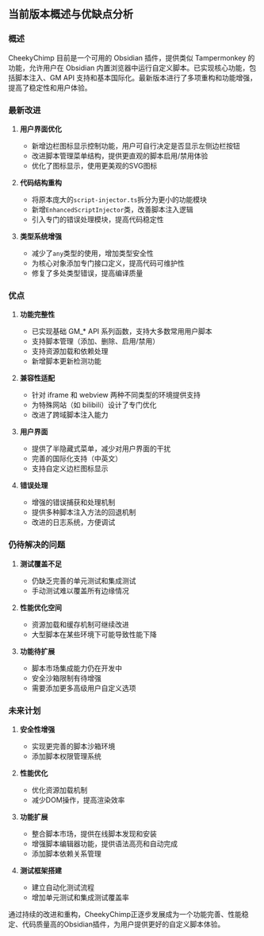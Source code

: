 ## 当前版本概述与优缺点分析

### 概述
CheekyChimp 目前是一个可用的 Obsidian 插件，提供类似 Tampermonkey 的功能，允许用户在 Obsidian 内置浏览器中运行自定义脚本。已实现核心功能，包括脚本注入、GM API 支持和基本国际化。最新版本进行了多项重构和功能增强，提高了稳定性和用户体验。

### 最新改进

1. **用户界面优化**
   - 新增边栏图标显示控制功能，用户可自行决定是否显示左侧边栏按钮
   - 改进脚本管理菜单结构，提供更直观的脚本启用/禁用体验
   - 优化了图标显示，使用更美观的SVG图标

2. **代码结构重构**
   - 将原本庞大的`script-injector.ts`拆分为更小的功能模块
   - 新增`EnhancedScriptInjector`类，改善脚本注入逻辑
   - 引入专门的错误处理模块，提高代码稳定性

3. **类型系统增强**
   - 减少了`any`类型的使用，增加类型安全性
   - 为核心对象添加专门接口定义，提高代码可维护性
   - 修复了多处类型错误，提高编译质量

### 优点

1. **功能完整性**
   - 已实现基础 GM_* API 系列函数，支持大多数常用用户脚本
   - 支持脚本管理（添加、删除、启用/禁用）
   - 支持资源加载和依赖处理
   - 新增脚本更新检测功能

2. **兼容性适配**
   - 针对 iframe 和 webview 两种不同类型的环境提供支持
   - 为特殊网站（如 bilibili）设计了专门优化
   - 改进了跨域脚本注入能力

3. **用户界面**
   - 提供了半隐藏式菜单，减少对用户界面的干扰
   - 完善的国际化支持（中英文）
   - 支持自定义边栏图标显示

4. **错误处理**
   - 增强的错误捕获和处理机制
   - 提供多种脚本注入方法的回退机制
   - 改进的日志系统，方便调试

### 仍待解决的问题

1. **测试覆盖不足**
   - 仍缺乏完善的单元测试和集成测试
   - 手动测试难以覆盖所有边缘情况

2. **性能优化空间**
   - 资源加载和缓存机制可继续改进
   - 大型脚本在某些环境下可能导致性能下降

3. **功能待扩展**
   - 脚本市场集成能力仍在开发中
   - 安全沙箱限制有待增强
   - 需要添加更多高级用户自定义选项

### 未来计划

1. **安全性增强**
   - 实现更完善的脚本沙箱环境
   - 添加脚本权限管理系统

2. **性能优化**
   - 优化资源加载机制
   - 减少DOM操作，提高渲染效率

3. **功能扩展**
   - 整合脚本市场，提供在线脚本发现和安装
   - 增强脚本编辑器功能，提供语法高亮和自动完成
   - 添加脚本依赖关系管理

4. **测试框架搭建**
   - 建立自动化测试流程
   - 增加单元测试和集成测试覆盖率

通过持续的改进和重构，CheekyChimp正逐步发展成为一个功能完善、性能稳定、代码质量高的Obsidian插件，为用户提供更好的自定义脚本体验。
